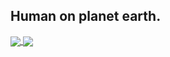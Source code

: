 ## Human on planet earth.


<a href="https://github-readme-stats.vercel.app/api?username=DavidTDC3377&count_private=true&show_icons=true&theme=chartreuse-dark">

  <img align="center" src="https://github-readme-stats.vercel.app/api?username=DavidTDC3377&bg_color=30,e96443,904e95&title_color=fff&text_color=fff" />

</a>



  <img align="center" src="https://github-readme-stats.vercel.app/api/top-langs/?username=DavidTDC3377&bg_color=30,e96443,904e95&title_color=ff&text_color=fff" />




<!---
DavidTDC3377/DavidTDC3377 is a ✨ special ✨ repository because its `README.md` (this file) appears on your GitHub profile.
You can click the Preview link to take a look at your changes.
--->
